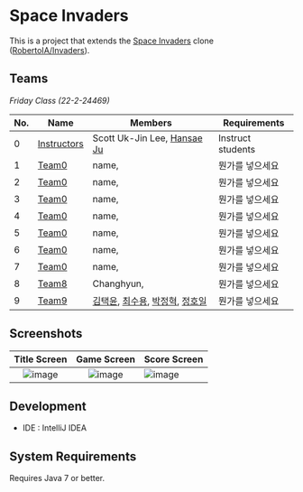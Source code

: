 # Space Invaders

This is a project that extends the [Space Invaders](https://en.wikipedia.org/wiki/Space_Invaders) clone ([RobertoIA/Invaders](https://github.com/RobertoIA/Invaders)).

## Teams

_Friday Class (22-2-24469)_

| No. | Name                                | Members                                                                                                                                                                             | Requirements      |
| --- | ----------------------------------- | ----------------------------------------------------------------------------------------------------------------------------------------------------------------------------------- | ----------------- |
| 0   | [Instructors](teams/instructors.md) | Scott Uk-Jin Lee, [Hansae Ju](https://github.com/Verssae/Verssae)                                                                                                                   | Instruct students |
| 1   | [Team0](teams/team0.md)             | name,                                                                                                                                                                               | 뭔가를 넣으세요   |
| 2   | [Team0](teams/team0.md)             | name,                                                                                                                                                                               | 뭔가를 넣으세요   |
| 3   | [Team0](teams/team0.md)             | name,                                                                                                                                                                               | 뭔가를 넣으세요   |
| 4   | [Team0](teams/team0.md)             | name,                                                                                                                                                                               | 뭔가를 넣으세요   |
| 5   | [Team0](teams/team0.md)             | name,                                                                                                                                                                               | 뭔가를 넣으세요   |
| 6   | [Team0](teams/team0.md)             | name,                                                                                                                                                                               | 뭔가를 넣으세요   |
| 7   | [Team0](teams/team0.md)             | name,                                                                                                                                                                               | 뭔가를 넣으세요   |
| 8   | [Team8](teams/team8.md)             | Changhyun,                                                                                                                                                                          | 뭔가를 넣으세요   |
| 9   | [Team9](teams/team9.md)             | [김택윤](https://github.com/GoodTY/GoodTY), [최수용](https://github.com/dpfprtus/dpfprtus), [박정혁](https://github.com/JHPark0906/JHPark0906), [정호일](https://github.com/lavi02) | 뭔가를 넣으세요   |

## Screenshots

|                                                  Title Screen                                                   |                                                   Game Screen                                                   | Score Screen                                                                                                    |
| :-------------------------------------------------------------------------------------------------------------: | :-------------------------------------------------------------------------------------------------------------: | :-------------------------------------------------------------------------------------------------------------- |
| ![image](https://user-images.githubusercontent.com/69495129/136980139-7ad6adab-3f11-4711-b0a6-341080aa3361.png) | ![image](https://user-images.githubusercontent.com/69495129/136980236-c5d9ef85-f09a-47a7-b9d9-948f7b624002.png) | ![image](https://user-images.githubusercontent.com/69495129/136980681-93dcadaf-08cb-48d8-90c9-68c651a115c9.png) |

## Development

- IDE : IntelliJ IDEA

## System Requirements

Requires Java 7 or better.
